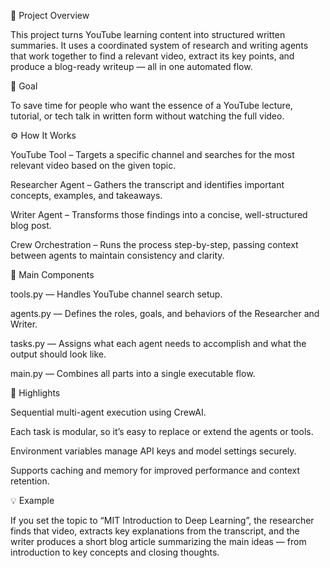 📘 Project Overview

This project turns YouTube learning content into structured written summaries.
It uses a coordinated system of research and writing agents that work together to find a relevant video, extract its key points, and produce a blog-ready writeup — all in one automated flow.

🎯 Goal

To save time for people who want the essence of a YouTube lecture, tutorial, or tech talk in written form without watching the full video.

⚙️ How It Works

YouTube Tool – Targets a specific channel and searches for the most relevant video based on the given topic.

Researcher Agent – Gathers the transcript and identifies important concepts, examples, and takeaways.

Writer Agent – Transforms those findings into a concise, well-structured blog post.

Crew Orchestration – Runs the process step-by-step, passing context between agents to maintain consistency and clarity.

🧩 Main Components

tools.py — Handles YouTube channel search setup.

agents.py — Defines the roles, goals, and behaviors of the Researcher and Writer.

tasks.py — Assigns what each agent needs to accomplish and what the output should look like.

main.py — Combines all parts into a single executable flow.

🚀 Highlights

Sequential multi-agent execution using CrewAI.

Each task is modular, so it’s easy to replace or extend the agents or tools.

Environment variables manage API keys and model settings securely.

Supports caching and memory for improved performance and context retention.

💡 Example

If you set the topic to “MIT Introduction to Deep Learning”, the researcher finds that video, extracts key explanations from the transcript, and the writer produces a short blog article summarizing the main ideas — from introduction to key concepts and closing thoughts.

